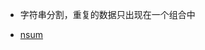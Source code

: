 - 字符串分割，重复的数据只出现在一个组合中

<!-- [Link text Here](https://leetcode.com/problems/partition-labels/description/)

[An Internal Link](/two_pointers/partintion_labels.md) -->

- [nsum](two_pointers/partition_labels.md)